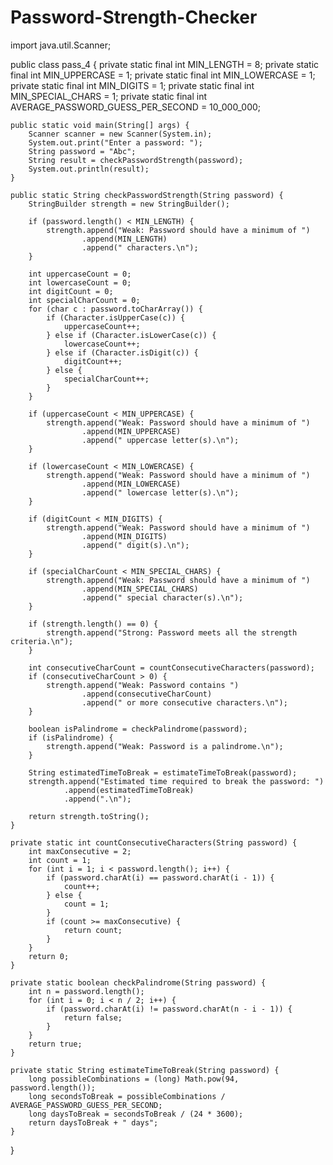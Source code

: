 # Password-Strength-Checker

import java.util.Scanner;

public class pass_4 {
    private static final int MIN_LENGTH = 8;
    private static final int MIN_UPPERCASE = 1;
    private static final int MIN_LOWERCASE = 1;
    private static final int MIN_DIGITS = 1;
    private static final int MIN_SPECIAL_CHARS = 1;
    private static final int AVERAGE_PASSWORD_GUESS_PER_SECOND = 10_000_000;

    public static void main(String[] args) {
        Scanner scanner = new Scanner(System.in);
        System.out.print("Enter a password: ");
        String password = "Abc";
        String result = checkPasswordStrength(password);
        System.out.println(result);
    }

    public static String checkPasswordStrength(String password) {
        StringBuilder strength = new StringBuilder();

        if (password.length() < MIN_LENGTH) {
            strength.append("Weak: Password should have a minimum of ")
                    .append(MIN_LENGTH)
                    .append(" characters.\n");
        }

        int uppercaseCount = 0;
        int lowercaseCount = 0;
        int digitCount = 0;
        int specialCharCount = 0;
        for (char c : password.toCharArray()) {
            if (Character.isUpperCase(c)) {
                uppercaseCount++;
            } else if (Character.isLowerCase(c)) {
                lowercaseCount++;
            } else if (Character.isDigit(c)) {
                digitCount++;
            } else {
                specialCharCount++;
            }
        }

        if (uppercaseCount < MIN_UPPERCASE) {
            strength.append("Weak: Password should have a minimum of ")
                    .append(MIN_UPPERCASE)
                    .append(" uppercase letter(s).\n");
        }

        if (lowercaseCount < MIN_LOWERCASE) {
            strength.append("Weak: Password should have a minimum of ")
                    .append(MIN_LOWERCASE)
                    .append(" lowercase letter(s).\n");
        }

        if (digitCount < MIN_DIGITS) {
            strength.append("Weak: Password should have a minimum of ")
                    .append(MIN_DIGITS)
                    .append(" digit(s).\n");
        }

        if (specialCharCount < MIN_SPECIAL_CHARS) {
            strength.append("Weak: Password should have a minimum of ")
                    .append(MIN_SPECIAL_CHARS)
                    .append(" special character(s).\n");
        }

        if (strength.length() == 0) {
            strength.append("Strong: Password meets all the strength criteria.\n");
        }

        int consecutiveCharCount = countConsecutiveCharacters(password);
        if (consecutiveCharCount > 0) {
            strength.append("Weak: Password contains ")
                    .append(consecutiveCharCount)
                    .append(" or more consecutive characters.\n");
        }

        boolean isPalindrome = checkPalindrome(password);
        if (isPalindrome) {
            strength.append("Weak: Password is a palindrome.\n");
        }

        String estimatedTimeToBreak = estimateTimeToBreak(password);
        strength.append("Estimated time required to break the password: ")
                .append(estimatedTimeToBreak)
                .append(".\n");

        return strength.toString();
    }

    private static int countConsecutiveCharacters(String password) {
        int maxConsecutive = 2;
        int count = 1;
        for (int i = 1; i < password.length(); i++) {
            if (password.charAt(i) == password.charAt(i - 1)) {
                count++;
            } else {
                count = 1;
            }
            if (count >= maxConsecutive) {
                return count;
            }
        }
        return 0;
    }

    private static boolean checkPalindrome(String password) {
        int n = password.length();
        for (int i = 0; i < n / 2; i++) {
            if (password.charAt(i) != password.charAt(n - i - 1)) {
                return false;
            }
        }
        return true;
    }

    private static String estimateTimeToBreak(String password) {
        long possibleCombinations = (long) Math.pow(94, password.length());
        long secondsToBreak = possibleCombinations / AVERAGE_PASSWORD_GUESS_PER_SECOND;
        long daysToBreak = secondsToBreak / (24 * 3600);
        return daysToBreak + " days";
    }
}

